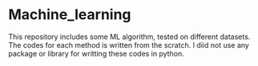 # Machine_learning
This repository includes some ML algorithm, tested on different datasets.
The codes for each method is written from the scratch. I diid not use any package or library for writting these codes in python.
